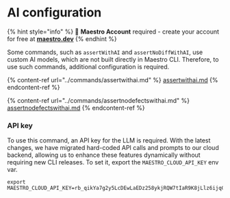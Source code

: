 # AI configuration

{% hint style="info" %}
👤  **Maestro Account** required - create your account for free at [**maestro.dev**](https://signin.maestro.dev/sign-up)
{% endhint %}

Some commands, such as `assertWithAI` and `assertNoDiffWithAI`, use custom AI models, which are not built directly in Maestro CLI. Therefore, to use such commands, additional configuration is required.

{% content-ref url="../commands/assertwithai.md" %}
[assertwithai.md](../commands/assertwithai.md)
{% endcontent-ref %}

{% content-ref url="../commands/assertnodefectswithai.md" %}
[assertnodefectswithai.md](../commands/assertnodefectswithai.md)
{% endcontent-ref %}

### API key

To use this command, an API key for the LLM is required. With the latest changes, we have migrated hard-coded API calls and prompts to our cloud backend, allowing us to enhance these features dynamically without requiring new CLI releases. To set it, export the `MAESTRO_CLOUD_API_KEY` env var.

```console
export MAESTRO_CLOUD_API_KEY=rb_qikYa7g2y5LcDEwLaEDz258ykjRQW7tIaR9K8jLlz6ijqCLTNfnDla3Nd17JF2ealh8kcsYHYyg35M41obGaz85VJz4uqI1orj
```
